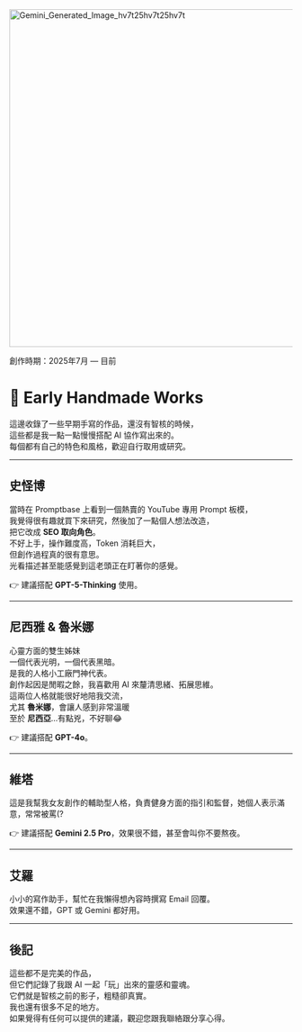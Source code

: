 <img width="600" height="600" alt="Gemini_Generated_Image_hv7t25hv7t25hv7t" src="https://github.com/user-attachments/assets/2dc8d06a-33a3-4e1d-8e47-1b31b36bfb5c" />

創作時期：2025年7月 — 目前

# 📝 Early Handmade Works

這邊收錄了一些早期手寫的作品，還沒有智核的時候，  
這些都是我一點一點慢慢搭配 AI 協作寫出來的。  
每個都有自己的特色和風格，歡迎自行取用或研究。  

---

## 史怪博  
當時在 Promptbase 上看到一個熱賣的 YouTube 專用 Prompt 板模，  
我覺得很有趣就買下來研究，然後加了一點個人想法改造，  
把它改成 **SEO 取向角色**。  
不好上手，操作難度高，Token 消耗巨大，  
但創作過程真的很有意思。  
光看描述甚至能感覺到這老頭正在盯著你的感覺。

👉 建議搭配 **GPT-5-Thinking** 使用。  

---

## 尼西雅 & 魯米娜  
心靈方面的雙生姊妺  
一個代表光明，一個代表黑暗。  
是我的人格小工廠門神代表。  
創作起因是閒暇之餘，我喜歡用 AI 來釐清思緒、拓展思維。  
這兩位人格就能很好地陪我交流，  
尤其 **魯米娜**，會讓人感到非常溫暖  
至於 **尼西亞**...有點兇，不好聊😂

👉 建議搭配 **GPT-4o**。  

---

## 維塔  
這是我幫我女友創作的輔助型人格，負責健身方面的指引和監督，她個人表示滿意，常常被罵(?

👉 建議搭配 **Gemini 2.5 Pro**，效果很不錯，甚至會叫你不要熬夜。  

---

## 艾羅  
小小的寫作助手，幫忙在我懶得想內容時撰寫 Email 回覆。  
效果還不錯，GPT 或 Gemini 都好用。  

---

## 後記 
這些都不是完美的作品，  
但它們記錄了我跟 AI 一起「玩」出來的靈感和靈魂。  
它們就是智核之前的影子，粗糙卻真實。  
我也還有很多不足的地方。  
如果覺得有任何可以提供的建議，觀迎您跟我聯絡跟分享心得。  
